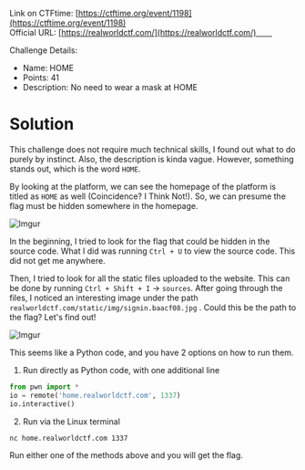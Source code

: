 Link on CTFtime: [https://ctftime.org/event/1198](https://ctftime.org/event/1198)  
Official URL: [https://realworldctf.com/](https://realworldctf.com/)    


Challenge Details:
- Name: HOME
- Points: 41
- Description: No need to wear a mask at HOME

# Solution  
This challenge does not require much technical skills, I found out what to do purely by instinct. Also, the description is kinda vague. However, something stands out, which is the word `HOME`. 

By looking at the platform, we can see the homepage of the platform is titled as `HOME` as well (Coincidence? I Think Not!). So, we can presume the flag must be hidden somewhere in the homepage. 

![Imgur](https://i.imgur.com/sWvXe0N.png)

In the beginning, I tried to look for the flag that could be hidden in the source code. What I did was running `Ctrl + U` to view the source code. This did not get me anywhere. 

Then, I tried to look for all the static files uploaded to the website. This can be done by running `Ctrl + Shift + I` → `sources`. After going through the files, I noticed an interesting image under the path `realworldctf.com/static/img/signin.baacf08.jpg` . Could this be the path to the flag? Let's find out!

![Imgur](https://i.imgur.com/Wb90IJb.png)

This seems like a Python code, and you have 2 options on how to run them.

1. Run directly as Python code, with one additional line
```python
from pwn import *
io = remote('home.realworldctf.com', 1337)
io.interactive() 
```

2. Run via the Linux terminal
```bash
nc home.realworldctf.com 1337
```

Run either one of the methods above and you will get the flag.
